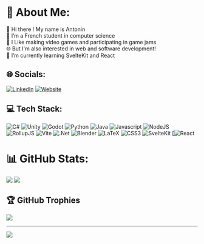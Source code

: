 # 💫 About Me:
👋 Hi there ! My name is Antonin <br>🥐 I’m a French student in computer science<br>👾 I Like making video games and participating in game jams<br>🌐 But I'm also interested in web and software development!<br>🌱 I’m currently learning SvelteKit and React<br>


## 🌐 Socials:
[![LinkedIn](https://img.shields.io/badge/LinkedIn-%230077B5.svg?logo=linkedin&logoColor=white)](https://linkedin.com/in/antonin-tarrade-5700a8252)
[![Website](https://img.shields.io/badge/Portfolio-blue.svg?logo=react&logoColor=white)](https://antonin-tarrade.dev)

## 💻 Tech Stack:
![C#](https://img.shields.io/badge/c%23-%23239120.svg?style=for-the-badge&logo=csharp&logoColor=white) ![Unity](https://img.shields.io/badge/Unity-%23808080.svg?style=for-the-badge&logo=Unity&logoColor=white) ![Godot](https://img.shields.io/badge/godot-%23478CBF?style=for-the-badge&logo=godotengine&logoColor=white) ![Python](https://img.shields.io/badge/python-3670A0?style=for-the-badge&logo=python&logoColor=ffdd54) ![Java](https://img.shields.io/badge/java-%23ED8B00.svg?style=for-the-badge&logo=openjdk&logoColor=white) ![Javascript](https://img.shields.io/badge/javascript-%23D4BB17?style=for-the-badge&logo=node.js&logoColor=white) ![NodeJS](https://img.shields.io/badge/node.js-6DA55F?style=for-the-badge&logo=node.js&logoColor=white) ![RollupJS](https://img.shields.io/badge/RollupJS-ef3335?style=for-the-badge&logo=rollup.js&logoColor=white) ![Vite](https://img.shields.io/badge/vite-%23646CFF.svg?style=for-the-badge&logo=vite&logoColor=white) ![.Net](https://img.shields.io/badge/.NET-5C2D91?style=for-the-badge&logo=.net&logoColor=white) ![Blender](https://img.shields.io/badge/blender-%23F5792A.svg?style=for-the-badge&logo=blender&logoColor=white) ![LaTeX](https://img.shields.io/badge/latex-%23008080.svg?style=for-the-badge&logo=latex&logoColor=white) ![CSS3](https://img.shields.io/badge/css3-%231572B6.svg?style=for-the-badge&logo=css3&logoColor=white) ![SvelteKit](https://img.shields.io/badge/SvelteKit-%23ff3e00.svg?style=for-the-badge&logo=svelte&logoColor=white) [![React](https://img.shields.io/badge/React-blue.svg?logo=react&logoColor=white)
# 📊 GitHub Stats:
![](https://github-readme-streak-stats.herokuapp.com/?user=antonin-tarrade&theme=nord&hide_border=false)
![](https://github-readme-stats.vercel.app/api/top-langs/?username=antonin-tarrade&theme=nord&hide_border=false&include_all_commits=false&count_private=false&layout=compact)

## 🏆 GitHub Trophies
![](https://github-profile-trophy.vercel.app/?username=antonin-tarrade&theme=nord&hide=true&no-bg=false&margin-w=4)

---
[![](https://visitcount.itsvg.in/api?id=antonin-tarrade&icon=0&color=0)](https://visitcount.itsvg.in)

<!-- Proudly created with GPRM ( https://gprm.itsvg.in ) -->
